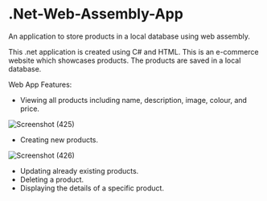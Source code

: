 # .Net-Web-Assembly-App
An application to store products in a local database using web assembly.

This .net application is created using C# and HTML.
This is an e-commerce website which showcases products. The products are saved in a local database.

Web App Features:
- Viewing all products including name, description, image, colour, and price.

![Screenshot (425)](https://user-images.githubusercontent.com/80438950/198707278-37951dae-6adc-4df8-9210-df63466d9b2a.png)

- Creating new products.

![Screenshot (426)](https://user-images.githubusercontent.com/80438950/198707346-026c0d1b-afce-40b5-8e79-ae1278428765.png)

- Updating already existing products.
- Deleting a product.
- Displaying the details of a specific product.
